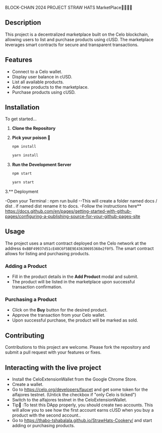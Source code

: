 BLOCK-CHAIN 2024 PROJECT
STRAW HATS MarketPlace🧑‍🍳👩‍🍳 

## Description

This project is a decentralized marketplace built on the Celo blockchain, allowing users to list and purchase products using cUSD. The marketplace leverages smart contracts for secure and transparent transactions.

## Features

- Connect to a Celo wallet.
- Display user balance in cUSD.
- List all available products.
- Add new products to the marketplace.
- Purchase products using cUSD.

## Installation

To get started...

1. **Clone the Repository**

2. **Pick your poison 🤔**

   ```bash
   npm install
   ```
    ```bash
   yarn install
   ```

3. **Run the Development Server**

    ```bash
   npm start
   ```
     ```bash
   yarn start
   ```
3.** Deployment 

-Open your Terminal : npm run build 
  --This will create a folder named docs / dist . if named dist rename it to docs.
-Follow the instructions here** https://docs.github.com/en/pages/getting-started-with-github-pages/configuring-a-publishing-source-for-your-github-pages-site

## Usage

The project uses a smart contract deployed on the Celo network at the address `0xBBF49937d51cE40C6F5BE9E43630695368e2f0f5`. The smart contract allows for listing and purchasing products.

### Adding a Product

- Fill in the product details in the **Add Product** modal and submit.
- The product will be listed in the marketplace upon successful transaction confirmation.

### Purchasing a Product

- Click on the **Buy** button for the desired product.
- Approve the transaction from your Celo wallet.
- Upon successful purchase, the product will be marked as sold.

## Contributing

Contributions to this project are welcome. Please fork the repository and submit a pull request with your features or fixes.

## Interacting with the live project   
-   Install the CeloExtensionWallet from the Google Chrome Store.
-   Create a wallet.
-  Go to https://celo.org/developers/faucet and get some token for the alfajores testnet. 
(Untick the checkbox if "only Celo is ticked")
-   Switch to the alfajores testnet in the CeloExtensionWallet.
-  Tip💁 :To test this DApp properly, you should create two accounts.
This will allow you to see how the first account earns cUSD when you buy a product with the second account..
-  Go to https://thabo-tshabalala.github.io/StrawHats-Cookery/ and start adding or purchasing products.

